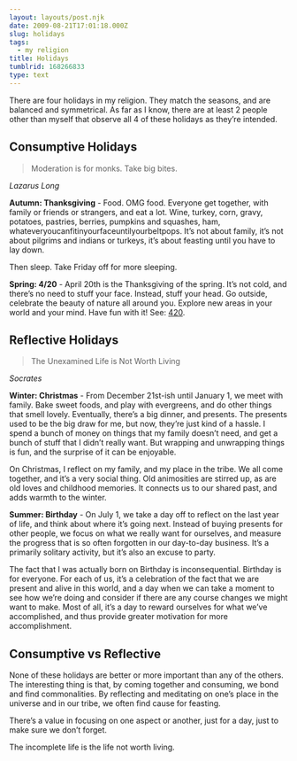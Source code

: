 ```yaml
---
layout: layouts/post.njk
date: 2009-08-21T17:01:18.000Z
slug: holidays
tags:
  - my religion
title: Holidays
tumblrid: 168266833
type: text
---
```

<p>There are four holidays in my religion. They match the seasons, and are balanced and symmetrical. As far as I know, there are at least 2 people other than myself that observe all 4 of these holidays as they&rsquo;re intended.</p>

<h2>Consumptive Holidays</h2>

<blockquote><p>Moderation is for monks. Take big bites.</p></blockquote>

<div class="source"><cite>Lazarus Long</cite></div>

<p><strong>Autumn: Thanksgiving</strong> - Food. OMG food. Everyone get together, with family or friends or strangers, and eat a lot. Wine, turkey, corn, gravy, potatoes, pastries, berries, pumpkins and squashes, ham, whateveryoucanfitinyourfaceuntilyourbeltpops. It&rsquo;s not about family, it&rsquo;s not about pilgrims and indians or turkeys, it&rsquo;s about feasting until you have to lay down.</p>

<p>Then sleep. Take Friday off for more sleeping.</p>

<p><strong>Spring: 4/20</strong> - April 20th is the Thanksgiving of the spring. It&rsquo;s not cold, and there&rsquo;s no need to stuff your face. Instead, stuff your head. Go outside, celebrate the beauty of nature all around you. Explore new areas in your world and your mind. Have fun with it! See: <a href="http://en.wikipedia.org/wiki/420_(cannabis_culture)">420</a>.</p>

<h2>Reflective Holidays</h2>

<blockquote><p>The Unexamined Life is Not Worth Living</p></blockquote>

<div class="source"><cite>Socrates</cite></div>

<p><strong>Winter: Christmas</strong> - From December 21st-ish until January 1, we meet with family. Bake sweet foods, and play with evergreens, and do other things that smell lovely. Eventually, there&rsquo;s a big dinner, and presents. The presents used to be the big draw for me, but now, they&rsquo;re just kind of a hassle. I spend a bunch of money on things that my family doesn&rsquo;t need, and get a bunch of stuff that I didn&rsquo;t really want. But wrapping and unwrapping things is fun, and the surprise of it can be enjoyable.</p>

<p>On Christmas, I reflect on my family, and my place in the tribe. We all come together, and it&rsquo;s a very social thing. Old animosities are stirred up, as are old loves and childhood memories. It connects us to our shared past, and adds warmth to the winter.</p>

<p><strong>Summer: Birthday</strong> - On July 1, we take a day off to reflect on the last year of life, and think about where it&rsquo;s going next. Instead of buying presents for other people, we focus on what we really want for ourselves, and measure the progress that is so often forgotten in our day-to-day business. It&rsquo;s a primarily solitary activity, but it&rsquo;s also an excuse to party.</p>

<p>The fact that I was actually born on Birthday is inconsequential. Birthday is for everyone. For each of us, it&rsquo;s a celebration of the fact that we are present and alive in this world, and a day when we can take a moment to see how we&rsquo;re doing and consider if there are any course changes we might want to make. Most of all, it&rsquo;s a day to reward ourselves for what we&rsquo;ve accomplished, and thus provide greater motivation for more accomplishment.</p>

<h2>Consumptive vs Reflective</h2>

<p>None of these holidays are better or more important than any of the others. The interesting thing is that, by coming together and consuming, we bond and find commonalities. By reflecting and meditating on one&rsquo;s place in the universe and in our tribe, we often find cause for feasting.</p>

<p>There&rsquo;s a value in focusing on one aspect or another, just for a day, just to make sure we don&rsquo;t forget.</p>

<p>The incomplete life is the life not worth living.</p>
